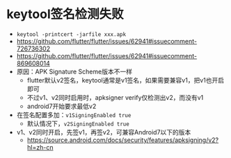 
# keytool签名检测失败
- `keytool -printcert -jarfile xxx.apk`
- https://github.com/flutter/flutter/issues/62941#issuecomment-726736302
- https://github.com/flutter/flutter/issues/62941#issuecomment-869608014
- 原因：APK Signature Scheme版本不一样
	- flutter默认v2签名，keytool通常是v1签名，如果需要兼容v1，把v1也开启即可
	- 不过v1、v2同时启用时，apksigner verify仅检测出v2，而没有v1
	- android7开始要求最低v2
- 在签名配置多加：`v1SigningEnabled true`
	- 默认情况下，`v2SigningEnabled true`
- v1、v2同时开启，先签v1，再签v2，可兼容Android7以下的版本
	- https://source.android.com/docs/security/features/apksigning/v2?hl=zh-cn